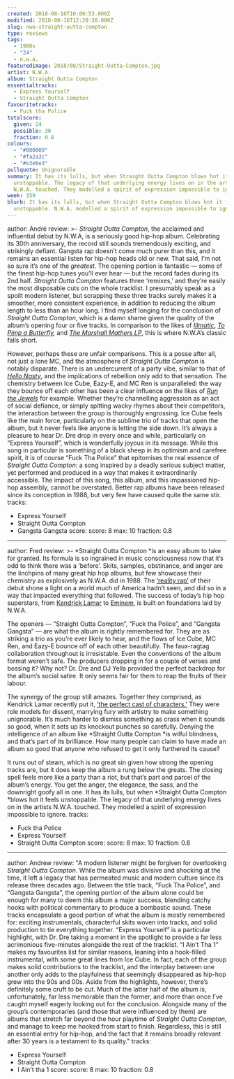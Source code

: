 ```yaml
---
created: 2018-08-16T10:00:53.000Z
modified: 2018-08-16T12:20:38.000Z
slug: nwa-straight-outta-compton
type: reviews
tags:
  - 1980s
  - "24"
  - n.w.a.
featuredimage: 2018/08/Straight-Outta-Compton.jpg
artist: N.W.A.
album: Straight Outta Compton
essentialtracks:
  - Express Yourself
  - Straight Outta Compton
favouritetracks:
  - Fuck tha Police
totalscore:
  given: 24
  possible: 30
  fraction: 0.8
colours:
  - "#000000"
  - "#fa2a3c"
  - "#e3e6e3"
pullquote: Unignorable
summary: It has its lulls, but when Straight Outta Compton blows hot it feels
  unstoppable. The legacy of that underlying energy lives on in the artists
  N.W.A. touched. They modelled a spirit of expression impossible to ignore.
week: 159
blurb: It has its lulls, but when Straight Outta Compton blows hot it feels
  unstoppable. N.W.A. modelled a spirit of expression impossible to ignore.
---
```

author: André
review: >-
  *Straight Outta Compton*, the acclaimed and influential debut by N.W.A, is a
  seriously good hip-hop album. Celebrating its 30th anniversary, the record
  still sounds tremendously exciting, and strikingly defiant. Gangsta rap
  doesn’t come much purer than this, and it remains an essential listen for
  hip-hop heads old or new. That said, I’m not so sure it’s one of the
  *greatest*. The opening portion is fantastic — some of the finest hip-hop
  tunes you’ll ever hear — but the record fades during its 2nd half. *Straight
  Outta Compton* features three ‘remixes,’ and they’re easily the most
  disposable cuts on the whole tracklist. I presumably speak as a spoilt modern
  listener, but scrapping these three tracks surely makes it a smoother, more
  consistent experience, in addition to reducing the album length to less than
  an hour long. I find myself longing for the conclusion of *Straight Outta
  Compton*, which is a damn shame given the quality of the album’s opening four
  or five tracks. In comparison to the likes of
  [*Illmatic*](<https://audioxide.com/reviews/nas-illmatic/>), *[To Pimp a
  Butterfly](<https://audioxide.com/reviews/kendrick-lamar-to-pimp-a-butterfly/>),*
  and [*The Marshall Mathers
  LP*](<https://audioxide.com/reviews/eminem-the-marshall-mathers-lp/>), this is
  where N.W.A’s classic falls short.

  However, perhaps these are unfair comparisons. This is a posse after all, not just a lone MC, and the atmosphere of *Straight Outta Compton* is notably disparate. There is an undercurrent of a party vibe, similar to that of [*Hello Nasty*](<https://audioxide.com/reviews/beastie-boys-hello-nasty/>), and the implications of rebellion only add to that sensation. The chemistry between Ice Cube, Eazy-E, and MC Ren is unparalleled: the way they bounce off each other has been a clear influence on the likes of [*Run the Jewels*](<https://audioxide.com/reviews/run-the-jewels-run-the-jewels-2/>) for example. Whether they’re channelling aggression as an act of social defiance, or simply spitting wacky rhymes about their competitors, the interaction between the group is thoroughly engrossing. Ice Cube feels like the main force, particularly on the sublime trio of tracks that open the album, but it never feels like anyone is letting the side down. It’s always a pleasure to hear Dr. Dre drop in every once and while, particularly on “Express Yourself”, which is wonderfully joyous in its message. While this song in particular is something of a black sheep in its optimism and carefree spirit, it is of course “Fuck Tha Police” that epitomises the real essence of *Straight Outta Compton*: a song inspired by a deadly serious subject matter, yet performed and produced in a way that makes it extraordinarily accessible. The impact of this song, this album, and this impassioned hip-hop assembly, cannot be overstated. Better rap albums have been released since its conception in 1988, but very few have caused quite the same stir.
tracks:
  - Express Yourself
  - ­­Straight Outta Compton
  - ­­Gangsta Gangsta
score:
  score: 8
  max: 10
  fraction: 0.8
---
author: Fred
review: >-
  *Straight Outta Compton *is an easy album to take for granted. Its formula is
  so ingrained in music consciousness now that it’s odd to think there was a
  ‘before’. Skits, samples, obstinance, and anger are the linchpins of many
  great hip hop albums, but few showcase their chemistry as explosively as
  N.W.A. did in 1988. The [‘reality
  rap’](<https://www.rollingstone.com/music/music-features/ice-cube-on-n-w-as-reality-rap-and-straight-outta-compton-movie-106622/>)
  of their debut shone a light on a world much of America hadn’t seen, and did
  so in a way that impacted everything that followed. The success of today’s hip
  hop superstars, from [Kendrick
  Lamar](<https://audioxide.com/reviews/kendrick-lamar-to-pimp-a-butterfly/>) to
  [Eminem](<https://audioxide.com/reviews/eminem-the-marshall-mathers-lp/>), is
  built on foundations laid by N.W.A.

  The openers — “Straight Outta Compton”, “Fuck tha Police”, and “Gangsta Gangsta” — are what the album is rightly remembered for. They are as striking a trio as you’re ever likely to hear, and the flows of Ice Cube, MC Ren, and Eazy-E bounce off of each other beautifully. The faux-ragtag collaboration throughout is irresistable. Even the conventions of the album format weren’t safe. The producers dropping in for a couple of verses and bossing it? Why not? Dr. Dre and DJ Yella provided the perfect backdrop for the album’s social satire. It only seems fair for them to reap the fruits of their labour.

  The synergy of the group still amazes. Together they comprised, as Kendrick Lamar recently put it, [‘the perfect cast of characters.’](<https://www.billboard.com/articles/columns/the-juice/6663126/kendrick-lamar-nwa-tribute-essay-eazy-e-dre>) They were role models for dissent, marrying fury with artistry to make something unignorable. It’s much harder to dismiss something as crass when it sounds so good, when it sets up its knockout punches so carefully. Denying the intelligence of an album like *Straight Outta Compton *is wilful blindness, and that’s part of its brilliance. How many people can claim to have made an album so good that anyone who refused to get it only furthered its cause?

  It runs out of steam, which is no great sin given how strong the opening tracks are, but it does keep the album a rung below the greats. The closing spell feels more like a party than a riot, but that’s part and parcel of the album’s energy. You get the anger, the elegance, the sass, and the downright goofy all in one. It has its lulls, but when *Straight Outta Compton *blows hot it feels unstoppable. The legacy of that underlying energy lives on in the artists N.W.A. touched. They modelled a spirit of expression impossible to ignore.
tracks:
  - Fuck tha Police
  - ­­Express Yourself
  - ­­Straight Outta Compton
score:
  score: 8
  max: 10
  fraction: 0.8
---
author: Andrew
review: "A modern listener might be forgiven for overlooking *Straight Outta
  Compton*. While the album was divisive and shocking at the time, it left a
  legacy that has permeated music and modern culture since its release three
  decades ago. Between the title track, “Fuck Tha Police”, and “Gangsta
  Gangsta”, the opening portion of the album alone could be enough for many to
  deem this album a major success, blending catchy hooks with political
  commentary to produce a bombastic sound. These tracks encapsulate a good
  portion of what the album is mostly remembered for: exciting instrumentals,
  characterful skits woven into tracks, and solid production to tie everything
  together. “Express Yourself” is a particular highlight, with Dr. Dre taking a
  moment in the spotlight to provide a far less acrimonious five-minutes
  alongside the rest of the tracklist. “I Ain’t Tha 1” makes my favourites list
  for similar reasons, leaning into a hook-filled instrumental, with some great
  lines from Ice Cube. In fact, each of the group makes solid contributions to
  the tracklist, and the interplay between one another only adds to the
  playfulness that seemingly disappeared as hip-hop grew into the 90s and 00s.
  Aside from the highlights, however, there’s definitely some cruft to be cut.
  Much of the latter half of the album is, unfortunately, far less memorable
  than the former, and more than once I’ve caught myself eagerly looking out for
  the conclusion. Alongside many of the group’s contemporaries (and those that
  were influenced by them) are albums that stretch far beyond the hour playtime
  of *Straight Outta Compton*, and manage to keep me hooked from start to
  finish. Regardless, this is still an essential entry for hip-hop, and the fact
  that it remains broadly relevant after 30 years is a testament to its
  quality."
tracks:
  - Express Yourself
  - ­­Straight Outta Compton
  - ­­I Ain’t tha 1
score:
  score: 8
  max: 10
  fraction: 0.8
